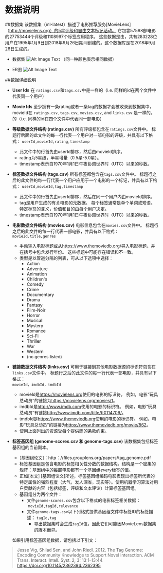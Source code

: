 # 数据说明

##数据集
该数据集（ml-latest）描述了电影推荐服务[MovieLens]（http://movielens.org）的5星评级和自由文本标记活动。 它包含57598部电影的27753444个评级和1108997个标签应用程序。 这些数据是由，共有283228位用户在1995年1月9日到2018年9月26日期间创建的。这个数据库是在2018年9月26日生成的。

* 数据集
![Alt Image Text](https://github.com/cloud0606/Advanced-Database/blob/master/img/%E6%95%B0%E6%8D%AE%E8%A1%A8%E7%BB%93%E6%9E%842.png)
（同一种颜色表示相同数据）

* ER图
![Alt Image Text](https://github.com/cloud0606/Advanced-Database/blob/master/img/E-R%E5%9B%BE1.png)

##数据详细说明
* **User Ids** 在 `ratings.csv`和`tags.csv`中是一样的（i.e. 同样的id在两个文件中代表同一个用户）

  
  
* **Movie Ids** 至少拥有一条rating或者一条tag的数据才会被收录到数据集中，movieId在 `ratings.csv`, `tags.csv`, `movies.csv`, and `links.csv` 是一样的。的（i.e. 同样的id在四个文件中代表同一部电影）   

  
* **等级数据文件结构 (ratings.csv)** 所有评级都包含在`ratings.csv`文件中。 标题行后面的此文件的每一行代表一个用户对一部电影的评级，并具有以下格式：  	`userId,movieId,rating,timestamp`
	* 此文件中的行首先由userId排序，然后由movieId排序。
	* rating为5星级，半星增量（0.5星-5.0星）。
	* timestamp表示自1970年1月1日午夜协调世界时（UTC）以来的秒数。

	  
* **标签数据文件结构 (tags.csv)** 所有标签都包含在`tags.csv`文件中。 标题行之后的此文件的每一行代表一个用户应用于一个电影的一个标记，并具有以下格式：
   `userId,movieId,tag,timestamp`
	* 此文件中的行首先由userId排序，然后在同一个用户内由movieId排序。
	* tag是用户生成的有关电影的元数据。 每个标签通常是单个单词或短语。 特定标签的含义，价值和目的由每个用户决定。
	* timestamp表示自1970年1月1日午夜协调世界时（UTC）以来的秒数。


* **电影数据文件结构 (movies.csv)** 电影信息包含在`movies.csv`文件中。 标题行之后的此文件的每一行代表一部电影，并具有以下格式：  
	`movieId,title,genres`
	* 手动输入电影标题或从<https://www.themoviedb.org/>导入电影标题，并在括号中包含发行年份。 这些标题中可能存在错误和不一致。
	* 类型是以管道分隔的列表，可从以下选项中选择：
		* Action
		* Adventure
		* Animation
		* Children's
		* Comedy
		* Crime
		* Documentary
		* Drama
		* Fantasy
		* Film-Noir
		* Horror
		* Musical
		* Mystery
		* Romance
		* Sci-Fi
		* Thriller
		* War
		* Western
		* (no genres listed)
		
		
* **链接数据文件结构 (links.csv)**  可用于链接到其他电影数据源的标识符包含在`links.csv`文件中。 标题行之后的此文件的每一行代表一部电影，并具有以下格式：   
`movieId，imdbId，tmdbId`
	* movieId是<https://movielens.org>使用的电影的标识符。 例如，电影“玩具总动员”的链接为<https://movielens.org/movies/1>。
	* imdbId是<http://www.imdb.com>使用的电影的标识符。 例如，电影“玩具总动员”有链接<http://www.imdb.com/title/tt0114709/>。
	* tmdbId是<https://www.themoviedb.org>使用的电影的标识符。 例如，电影“玩具总动员”的链接为<https://www.themoviedb.org/movie/862>。
	* 使用上面列出的资源受每个提供商的条款约束。
* **标签基因组 (genome-scores.csv 和 genome-tags.csv)**
该数据集包括标签基因组的当前副本。
	* [基因组论文]：http：//files.grouplens.org/papers/tag_genome.pdf
	* 标签基因组是包含电影的标签相关性分数的数据结构。结构是一个密集的矩阵：基因组中的每部电影都有一个基因组*every*标签的值。
	* 正如[本文] [基因组论文]所述，标签基因组编码电影表现出标签所代表的特定属性的强烈程度（大气，发人深省，现实等）。使用机器学习算法对用户贡献的内容（包括标签，评级和文本评论）计算标签基因组。
	* 基因组分为两个文件：
		* 文件`genome-scores.csv`包含以下格式的电影标签相关数据：
		 `movieId,tagId,relevance`
		* 文件`genome-tags.csv`以下列格式提供基因组文件中标签ID的标签描述：
		`tagId,tag`
			* 导出数据集时会生成`tagId`值，因此它们可能因MovieLens数据集的版本而异。

	如果引用标签基因组数据，请包括以下引文：

> Jesse Vig, Shilad Sen, and John Riedl. 2012. The Tag Genome: Encoding Community Knowledge to Support Novel Interaction. ACM Trans. Interact. Intell. Syst. 2, 3: 13:1–13:44. <https://doi.org/10.1145/2362394.2362395>
